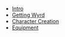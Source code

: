 * [Intro](/)
* [Getting Wyrd](getting-wyrd.md)
* [Character Creation](character-creation.md)
* [Equipment](equipment.md)
